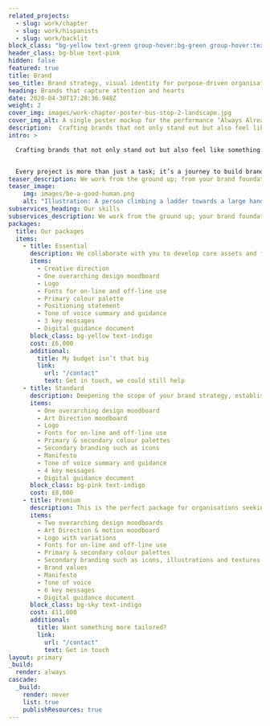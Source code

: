 ```yaml
---
related_projects:
  - slug: work/chapter
  - slug: work/hispanists
  - slug: work/backlit
block_class: "bg-yellow text-green group-hover:bg-green group-hover:text-yellow"
header_class: bg-blue text-pink
hidden: false
featured: true
title: Brand
seo_title: Brand strategy, visual identity for purpose-driven organisations
heading: Brands that capture attention and hearts
date: 2020-04-30T17:28:36.948Z
weight: 2
cover_img: images/work-chapter-poster-bus-stop-2-landscape.jpg
cover_img_alt: A single poster mockup for the performance ‘Always Already’. The poster is on a brick wall, a longer perspective view of the street is visible to the right of the image.
description:  Crafting brands that not only stand out but also feel like something you can truly believe in, we ensure they become something you can truly be a part of.
intro: >

  Crafting brands that not only stand out but also feel like something you can truly believe in, we ensure they become something you can truly be a part of.


  Every project is more than just a task; it’s a journey to build brands that are unique entities, instilling a profound sense of belonging. Committed to exceeding expectations, we reject the ordinary and strive for exceptional outcomes.
teaser_description: We work from the ground up; from your brand foundations, personality, values all the way to the final output. A carefully crafted, cohesive, thought through brand identity, that has longevity, creativity and truly reflects who you are as an organisation.
teaser_image:
    img: images/be-a-good-human.png
    alt: "Illustration: A person climbing a ladder towards a large hand"
subservices_heading: Our skills
subservices_description: We work from the ground up; your brand foundations, personality, values, design style all the way up to the final output of a carefully crafted brand identity.
packages:
  title: Our packages
  items:
    - title: Essential
      description: We collaborate with you to develop core assets and features essential for launching your brand or achieving a fresh look that aligns with your organisation and aspirations. All managed efficiently and remotely.
      items:
        - Creative direction
        - One overarching design moodboard 
        - Logo 
        - Fonts for on-line and off-line use
        - Primary colour palette
        - Positioning statement
        - Tone of voice summary and guidance
        - 3 key messages
        - Digital guidance document
      block_class: bg-yellow text-indigo
      cost: £6,000
      additional:
        title: My budget isn’t that big
        link:
          url: "/contact"
          text: Get in touch, we could still help
    - title: Standard
      description: Deepening the scope of your brand strategy, establishing robust messaging foundations, and crafting supportive design elements for future marketing and communication needs. A cohesive approach to shaping your new brand.
      items:
        - One overarching design moodboard
        - Art Direction moodboard 
        - Logo 
        - Fonts for on-line and off-line use
        - Primary & secondary colour palettes
        - Secondary branding such as icons
        - Manifesto
        - Tone of voice summary and guidance
        - 4 key messages
        - Digital guidance document
      block_class: bg-pink text-indigo
      cost: £8,000
    - title: Premium
      description: This is the perfect package for organisations seeking a comprehensive and detailed brand identity. Build strong foundations through tone of voice and messaging, encompassing a broad spectrum of brand design elements, along with ideas for imagery and motion.
      items:
        - Two overarching design moodboards
        - Art Direction & motion moodboard 
        - Logo with variations 
        - Fonts for on-line and off-line use
        - Primary & secondary colour palettes
        - Secondary branding such as icons, illustrations and textures
        - Brand values
        - Manifesto
        - Tone of voice
        - 6 key messages
        - Digital guidance document
      block_class: bg-sky text-indigo
      cost: £11,000
      additional:
        title: Want something more tailored?
        link:
          url: "/contact"
          text: Get in touch
layout: primary
_build:
  render: always
cascade:
  _build:
    render: never
    list: true
    publishResources: true
---
```

